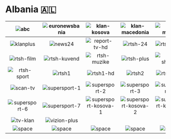 # Albania 🇦🇱

| ![abc] | ![euronewsbania] | ![klan-kosova] | ![klan-macedonia] | ![klan-music] | ![klan-news] |
|:---:|:---:|:---:|:---:|:---:|:---:|
| ![klanplus] | ![news24] | ![report-tv-hd] | ![rtsh-24] | ![rtsh-agro] | ![rtsh-femije] |
| ![rtsh-film] | ![rtsh-kuvend] | ![rtsh-muzike] | ![rtsh-plus] | ![rtsh-shkolle] | ![rtsh-shqip] |
| ![rtsh-sport] | ![rtsh1] | ![rtsh1-hd] | ![rtsh2] | ![rtsh2-hd] | ![rtsh3] |
| ![scan-tv] | ![supersport-1] | ![supersport-2] | ![supersport-3] | ![supersport-4] | ![supersport-5] |
| ![supersport-6] | ![supersport-7] | ![supersport-kosova-1] | ![supersport-kosova-2] | ![supersport-kosova-3] | ![top-channel] |
| ![tv-klan] | ![vizion-plus] |  |  |  |  |
| ![space] | ![space] | ![space] | ![space] | ![space] | ![space] |

[abc]:abc-al.png
[euronewsbania]:euronews-albania-al.png
[klan-kosova]:klan-kosova-al.png
[klan-macedonia]:klan-macedonia-al.png
[klan-music]:klan-music-al.png
[klan-news]:klan-news-al.png
[klanplus]:klanplus-al.png
[news24]:news24-al.png
[report-tv-hd]:report-tv-hd-al.png
[rtsh-24]:rtsh-24-al.png
[rtsh-agro]:rtsh-agro-al.png
[rtsh-femije]:rtsh-femije-al.png
[rtsh-film]:rtsh-film-al.png
[rtsh-kuvend]:rtsh-kuvend-al.png
[rtsh-muzike]:rtsh-muzike-al.png
[rtsh-plus]:rtsh-plus-al.png
[rtsh-shkolle]:rtsh-shkolle-al.png
[rtsh-shqip]:rtsh-shqip-al.png
[rtsh-sport]:rtsh-sport-al.png
[rtsh1]:rtsh1-al.png
[rtsh1-hd]:rtsh1-hd-al.png
[rtsh2]:rtsh2-al.png
[rtsh2-hd]:rtsh2-hd-al.png
[rtsh3]:rtsh3-al.png
[scan-tv]:scan-tv-al.png
[supersport-1]:supersport-1-al.png
[supersport-2]:supersport-2-al.png
[supersport-3]:supersport-3-al.png
[supersport-4]:supersport-4-al.png
[supersport-5]:supersport-5-al.png
[supersport-6]:supersport-6-al.png
[supersport-7]:supersport-7-al.png
[supersport-kosova-1]:supersport-kosova-1-al.png
[supersport-kosova-2]:supersport-kosova-2-al.png
[supersport-kosova-3]:supersport-kosova-3-al.png
[top-channel]:top-channel-al.png
[tv-klan]:tv-klan-al.png
[vizion-plus]:vizion-plus-al.png

[Space]:../../misc/space-1500.png "Space"
